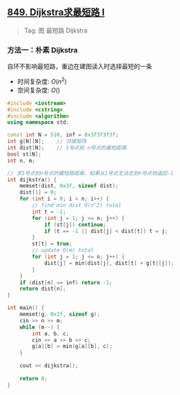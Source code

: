 ## [849. Dijkstra求最短路 I](https://www.acwing.com/problem/content/851/)

> Tag: 图 最短路 Dijkstra

### 方法一：朴素 Dijkstra

自环不影响最短路，重边在建图读入时选择最短的一条

* 时间复杂度: ${O(n^2)}$
* 空间复杂度: ${O()}$
```cpp
#include <iostream>
#include <cstring>
#include <algorithm>
using namespace std;

const int N = 510, inf = 0x3f3f3f3f;
int g[N][N];    // 邻接矩阵
int dist[N];    // 1号点到 n号点的最短距离
bool st[N];
int n, m;

// 求1号点到n号点的最短路距离，如果从1号点无法走到n号点则返回-1
int dijkstra() {
    memset(dist, 0x3f, sizeof dist);
    dist[1] = 0;
    for (int i = 0; i < n; i++) {
        // find min dist O(n^2) total
        int t = -1;
        for (int j = 1; j <= n; j++) {
            if (st[j]) continue;
            if (t == -1 || dist[j] < dist[t]) t = j;
        }
        st[t] = true;
        // update O(m) total
        for (int j = 1; j <= n; j++) {
            dist[j] = min(dist[j], dist[t] + g[t][j]);
        }
    }
    if (dist[n] == inf) return -1;
    return dist[n];
}

int main() {
    memset(g, 0x3f, sizeof g);
    cin >> n >> m;
    while (m--) {
        int a, b, c;
        cin >> a >> b >> c;
        g[a][b] = min(g[a][b], c);
    }
    
    cout << dijkstra();
    
    return 0;
}
```